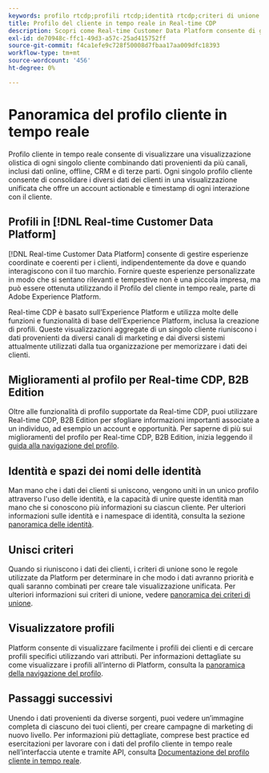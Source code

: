 ```yaml
---
keywords: profilo rtcdp;profili rtcdp;identità rtcdp;criteri di unione rtcdp;profilo cliente in tempo reale
title: Profilo del cliente in tempo reale in Real-time CDP
description: Scopri come Real-time Customer Data Platform consente di gestire esperienze coordinate, coerenti e rilevanti per i clienti utilizzando il Profilo cliente in tempo reale.
exl-id: de70948c-ffc1-49d3-a57c-25ad415752ff
source-git-commit: f4ca1efe9c728f50008d7fbaa17aa009dfc18393
workflow-type: tm+mt
source-wordcount: '456'
ht-degree: 0%

---
```


# Panoramica del profilo cliente in tempo reale

Profilo cliente in tempo reale consente di visualizzare una visualizzazione olistica di ogni singolo cliente combinando dati provenienti da più canali, inclusi dati online, offline, CRM e di terze parti. Ogni singolo profilo cliente consente di consolidare i diversi dati dei clienti in una visualizzazione unificata che offre un account actionable e timestamp di ogni interazione con il cliente.

## Profili in [!DNL Real-time Customer Data Platform]

[!DNL Real-time Customer Data Platform] consente di gestire esperienze coordinate e coerenti per i clienti, indipendentemente da dove e quando interagiscono con il tuo marchio. Fornire queste esperienze personalizzate in modo che si sentano rilevanti e tempestive non è una piccola impresa, ma può essere ottenuta utilizzando il Profilo del cliente in tempo reale, parte di Adobe Experience Platform.

Real-time CDP è basato sull’Experience Platform e utilizza molte delle funzioni e funzionalità di base dell’Experience Platform, inclusa la creazione di profili. Queste visualizzazioni aggregate di un singolo cliente riuniscono i dati provenienti da diversi canali di marketing e dai diversi sistemi attualmente utilizzati dalla tua organizzazione per memorizzare i dati dei clienti.

## Miglioramenti al profilo per Real-time CDP, B2B Edition

Oltre alle funzionalità di profilo supportate da Real-time CDP, puoi utilizzare Real-time CDP, B2B Edition per sfogliare informazioni importanti associate a un individuo, ad esempio un account e opportunità. Per saperne di più sui miglioramenti del profilo per Real-time CDP, B2B Edition, inizia leggendo il [guida alla navigazione del profilo](profile-browse.md).

## Identità e spazi dei nomi delle identità

Man mano che i dati dei clienti si uniscono, vengono uniti in un unico profilo attraverso l&#39;uso delle identità, e la capacità di unire queste identità man mano che si conoscono più informazioni su ciascun cliente. Per ulteriori informazioni sulle identità e i namespace di identità, consulta la sezione [panoramica delle identità](identities-overview.md).

## Unisci criteri

Quando si riuniscono i dati dei clienti, i criteri di unione sono le regole utilizzate da Platform per determinare in che modo i dati avranno priorità e quali saranno combinati per creare tale visualizzazione unificata. Per ulteriori informazioni sui criteri di unione, vedere [panoramica dei criteri di unione](merge-policies.md).

## Visualizzatore profili

Platform consente di visualizzare facilmente i profili dei clienti e di cercare profili specifici utilizzando vari attributi. Per informazioni dettagliate su come visualizzare i profili all’interno di Platform, consulta la [panoramica della navigazione del profilo](profile-browse.md).

## Passaggi successivi

Unendo i dati provenienti da diverse sorgenti, puoi vedere un’immagine completa di ciascuno dei tuoi clienti, per creare campagne di marketing di nuovo livello. Per informazioni più dettagliate, comprese best practice ed esercitazioni per lavorare con i dati del profilo cliente in tempo reale nell’interfaccia utente e tramite API, consulta [Documentazione del profilo cliente in tempo reale](../../profile/home.md).
